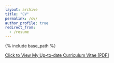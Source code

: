 ```yaml
---
layout: archive
title: "CV"
permalink: /cv/
author_profile: true
redirect_from:
  - /resume
---
```


{% include base_path %}

[Click to View My Up-to-date Curriculum Vitae [PDF]](https://rashid-islam.github.io/homepage/files/Resume_Tashnim-Chowdhury.pdf)

<!-- <embed src="https://rashid-islam.github.io/homepage/files/Resume_Tashnim-Chowdhury.pdf" width="650" height="1800" type='application/pdf'> -->
